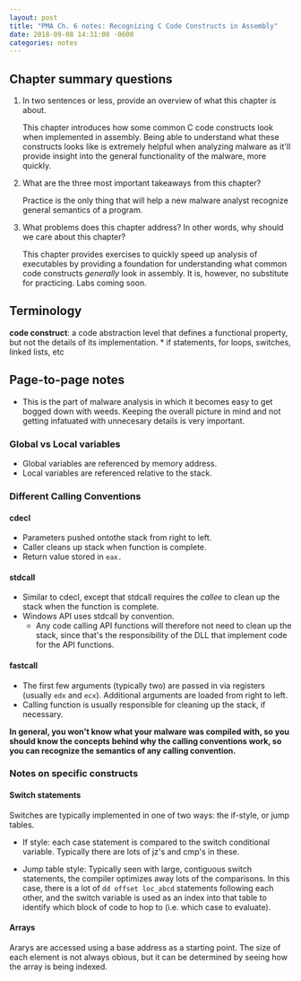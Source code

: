 ```yaml
---
layout: post
title: "PMA Ch. 6 notes: Recognizing C Code Constructs in Assembly"
date: 2018-09-08 14:31:00 -0600
categories: notes
---
```



## Chapter summary questions
1. In two sentences or less, provide an overview of what this chapter is about.

	This chapter introduces how some common C code constructs look when implemented in assembly. Being able to understand what these constructs looks like is extremely helpful when analyzing malware as it'll provide insight into the general functionality of the malware, more quickly.

2. What are the three most important takeaways from this chapter?

	Practice is the only thing that will help a new malware analyst recognize general semantics of a program. 


3. What problems does this chapter address? In other words, why should we care about this chapter?

	This chapter provides exercises to quickly speed up analysis of executables by providing a foundation for understanding what common code constructs *generally* look in assembly. It is, however, no substitute for practicing. Labs coming soon. 


## Terminology
**code construct**: a code abstraction level that defines a functional property, but not the details of its implementation. 
	* if statements, for loops, switches, linked lists, etc
	

## Page-to-page notes
* This is the part of malware analysis in which it becomes easy to get bogged down with weeds. Keeping the overall picture in mind and not getting infatuated with unnecesary details is very important. 


### Global vs Local variables
* Global variables are referenced by memory address.
* Local variables are referenced relative to the stack. 

### Different Calling Conventions

#### cdecl
* Parameters pushed ontothe stack from right to left. 
* Caller cleans up stack when function is complete.
* Return value stored in ``eax.``

#### stdcall
* Similar to cdecl, except that stdcall requires the *callee* to clean up the stack when the function is complete.
* Windows API uses stdcall by convention. 
  * Any code calling API functions will therefore not need to clean up the stack, since that's the responsibility of the DLL that implement code for the API functions.

#### fastcall
* The first few arguments (typically two) are passed in via registers (usually ``edx`` and ``ecx``). Additional arguments are loaded from right to left. 
* Calling function is usually responsible for cleaning up the stack, if necessary. 

**In general, you won't know what your malware was compiled with, so you should know the concepts behind why the calling conventions work, so you can recognize the semantics of any calling convention.**

### Notes on specific constructs

#### Switch statements
Switches are typically implemented in one of two ways: the if-style, or jump tables.

* If style: each case statement is compared to the switch conditional variable. Typically there are lots of jz's and cmp's in these.

* Jump table style: Typically seen with large, contiguous switch statements, the compiler optimizes away lots of the comparisons. In this case, there is a lot of ``dd offset loc_abcd`` statements following each other, and the switch variable is used as an index into that table to identify which block of code to hop to (i.e. which case to evaluate). 


#### Arrays
Ararys are accessed using a base address as a starting point. The size of each element is not always obious, but it can be determined by seeing how the array is being indexed. 









